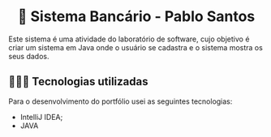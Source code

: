 <h1 align="center">
  🏦 Sistema Bancário -  Pablo Santos
</h1>

Este sistema é uma atividade do laboratório de software, cujo objetivo é criar um sistema em Java onde o usuário se cadastra e o sistema mostra os seus dados.

## 👨🏽‍💻 Tecnologias utilizadas
Para o desenvolvimento do portfólio usei as seguintes tecnologias:
  - IntelliJ IDEA;
  - JAVA
    
